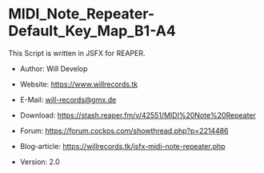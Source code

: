 # MIDI_Note_Repeater-Default_Key_Map_B1-A4
This Script is written in JSFX for REAPER.

- Author: Will Develop 
- Website: https://www.willrecords.tk
- E-Mail: will-records@gmx.de

- Download: https://stash.reaper.fm/v/42551/MIDI%20Note%20Repeater
- Forum: https://forum.cockos.com/showthread.php?p=2214486
- Blog-article: https://willrecords.tk/jsfx-midi-note-repeater.php

- Version: 2.0
